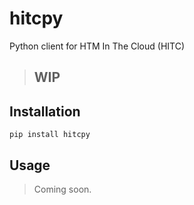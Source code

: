 # hitcpy
Python client for HTM In The Cloud (HITC)

> ## WIP

## Installation

    pip install hitcpy

## Usage

> Coming soon.
